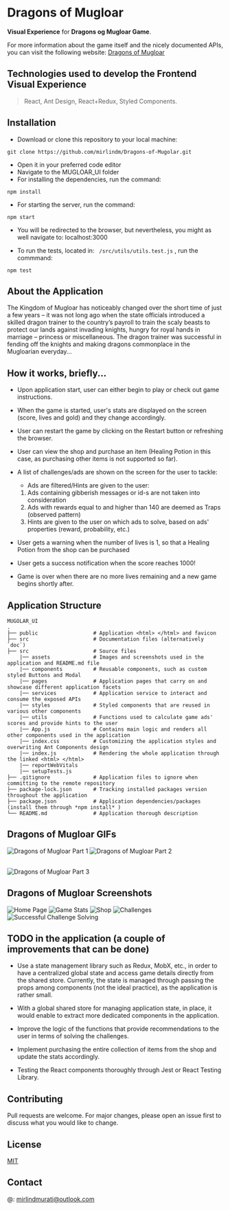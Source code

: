 # **Dragons of Mugloar**

**Visual Experience** for **Dragons og Mugloar Game**. 

For more information about the game itself and the nicely documented APIs, you can visit the following website: [Dragons of Mugloar](https://dragonsofmugloar.com/)

## Technologies used to develop the Frontend Visual Experience

> React, Ant Design, React+Redux, Styled Components.

## Installation

- Download or clone this repository to your local machine: 
```
git clone https://github.com/mirlindm/Dragons-of-Mugolar.git
``` 
- Open it in your preferred code editor 
- Navigate to the MUGLOAR_UI folder
- For installing the dependencies, run the command: 
```
npm install
``` 
- For starting the server, run the command: 
```
npm start
``` 
- You will be redirected to the browser, but nevertheless, you might as well navigate to: localhost:3000

- To run the tests, located in: ``` /src/utils/utils.test.js``` , run the commmand:
```
npm test
```

## About the Application

The Kingdom of Mugloar has noticeably changed over the short time of just a few years – it was not long ago when the state officials introduced a skilled dragon trainer to the country’s payroll to train the scaly beasts to protect our lands against invading knights, hungry for royal hands in marriage – princess or miscellaneous. The dragon trainer was successful in fending off the knights and making dragons commonplace in the Mugloarian everyday...

## How it works, briefly...

- Upon application start, user can either begin to play or check out game instructions.
- When the game is started, user's stats are displayed on the screen (score, lives and gold) and they change accordingly.
- User can restart the game by clicking on the Restart button or refreshing the browser.
- User can view the shop and purchase an item (Healing Potion in this case, as purchasing other items is not supported so far).
- A list of challenges/ads are shown on the screen for the user to tackle:
    - Ads are filtered/Hints are given to the user: 
    1. Ads containing gibberish messages or id-s are not taken into consideration
    2. Ads with rewards equal to and higher than 140 are deemed as Traps (observed pattern)
    3. Hints are given to the user on which ads to solve, based on ads' properties (reward, probability, etc.)

- User gets a warning when the number of lives is 1, so that a Healing Potion from the shop can be purchased
- User gets a success notification when the score reaches 1000!
- Game is over when there are no more lives remaining and a new game begins shortly after.      

## Application Structure
    
    MUGOLAR_UI
    .
    ├── public                  # Application <html> </html> and favicon
    ├── src                     # Documentation files (alternatively `doc`)
    ├── src                     # Source files 
        |── assets              # Images and screenshots used in the application and README.md file
        |── components          # Reusable components, such as custom styled Buttons and Modal 
        |── pages               # Application pages that carry on and showcase different application facets 
        |── services            # Application service to interact and consume the exposed APIs 
        |── styles              # Styled components that are reused in various other components 
        |── utils               # Functions used to calculate game ads' scores and provide hints to the user
        |── App.js              # Contains main logic and renders all other components used in the application
        |── index.css           # Customizing the application styles and overwriting Ant Components design
        |── index.js            # Rendering the whole application through the linked <html> </html>
        |── reportWebVitals
        |── setupTests.js
    ├── .gitignore              # Application files to ignore when committing to the remote repository
    ├── package-lock.json       # Tracking installed packages version throughout the application
    ├── package.json            # Application dependencies/packages (install them through *npm install* ) 
    └── README.md               # Application thorough description

## Dragons of Mugloar GIFs
![Dragons of Mugloar Part 1](https://user-images.githubusercontent.com/55096560/144057496-731242cb-0859-4644-b95a-588e638f809b.gif)
![Dragons of Mugloar Part 2](https://user-images.githubusercontent.com/55096560/144057761-69d4e35c-13a0-434f-87fb-8346281ee39b.gif)
<br /> <br />

![Dragons of Mugloar Part 3](https://user-images.githubusercontent.com/55096560/144058690-e0719fed-5d02-499d-bd18-cc19129745d8.gif)


## Dragons of Mugloar Screenshots
<img alt="Home Page" src="./src/assets/UI_Screenshots/HomePage.png">
<img alt="Game Stats" src="./src/assets/UI_Screenshots/Stats.png">
<img alt="Shop" src="./src/assets/UI_Screenshots/Shop.png">
<img alt="Challenges" src="./src/assets/UI_Screenshots/Challenges.png">
<img alt="Successful Challenge Solving" src="./src/assets/UI_Screenshots/ChallengeSolved.png">

## TODO in the application (a couple of improvements that can be done)

- Use a state management library such as Redux, MobX, etc., in order to have a centralized global state and access game details directly from the shared store. Currently, the state is managed through passing the props among components (not the ideal practice), as the application is rather small. 

- With a global shared store for managing application state, in place, it would enable to extract more dedicated components in the application.

- Improve the logic of the functions that provide recommendations to the user in terms of solving the challenges.

- Implement purchasing the entire collection of items from the shop and update the stats accordingly.

- Testing the React components thoroughly through Jest or React Testing Library. 

## Contributing
Pull requests are welcome. For major changes, please open an issue first to discuss what you would like to change.

## License
[MIT](https://choosealicense.com/licenses/mit/)

## Contact
@: mirlindmurati@outlook.com
